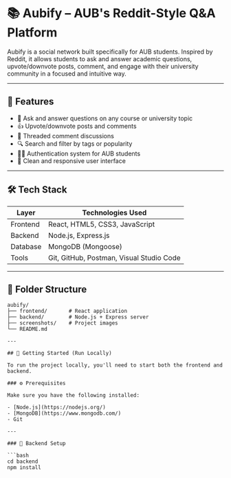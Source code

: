 # 📚 Aubify – AUB's Reddit-Style Q&A Platform

Aubify is a social network built specifically for AUB students. Inspired by Reddit, it allows students to ask and answer academic questions, upvote/downvote posts, comment, and engage with their university community in a focused and intuitive way.

---

## 🚀 Features

- 🧠 Ask and answer questions on any course or university topic
- 👍 Upvote/downvote posts and comments
- 💬 Threaded comment discussions
- 🔍 Search and filter by tags or popularity
- 👨‍🎓 Authentication system for AUB students
- 📱 Clean and responsive user interface

---

## 🛠️ Tech Stack

| Layer     | Technologies Used                                  |
|-----------|----------------------------------------------------|
| Frontend  | React, HTML5, CSS3, JavaScript                     |
| Backend   | Node.js, Express.js                                |
| Database  | MongoDB (Mongoose)                                 |
| Tools     | Git, GitHub, Postman, Visual Studio Code           |


---

## 📁 Folder Structure

```plaintext
aubify/
├── frontend/       # React application
├── backend/        # Node.js + Express server
├── screenshots/    # Project images
└── README.md

---

## 🧪 Getting Started (Run Locally)

To run the project locally, you'll need to start both the frontend and backend.

### ⚙️ Prerequisites

Make sure you have the following installed:

- [Node.js](https://nodejs.org/)
- [MongoDB](https://www.mongodb.com/)
- Git

---

### 🔧 Backend Setup

```bash
cd backend
npm install

